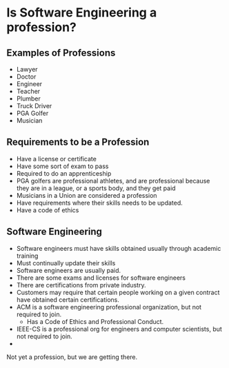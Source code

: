 # Is Software Engineering a profession?

## Examples of Professions

- Lawyer
- Doctor
- Engineer
- Teacher
- Plumber
- Truck Driver
- PGA Golfer
- Musician

## Requirements to be a Profession

- Have a license or certificate
- Have some sort of exam to pass
- Required to do an apprenticeship
- PGA golfers are professional athletes, and are professional because they are in a league, or a sports body, and they get paid
- Musicians in a Union are considered a profession
- Have requirements where their skills needs to be updated.
- Have a code of ethics

## Software Engineering

- Software engineers must have skills obtained usually through academic training
- Must continually update their skills
- Software engineers are usually paid.
- There are some exams and licenses for software engineers
- There are certifications from private industry.
- Customers may require that certain people working on a given contract have obtained certain certifications.
- ACM is a software engineering professional organization, but not required to join.
	- Has a Code of Ethics and Professional Conduct.
- IEEE-CS is a professional org for engineers and computer scientists, but not required to join.
- 

Not yet a profession, but we are getting there.